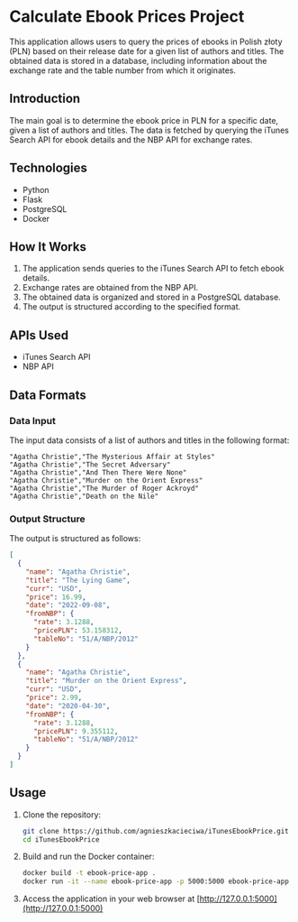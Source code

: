 # Calculate Ebook Prices Project
This application allows users to query the prices of ebooks in Polish złoty (PLN) based on their release date for a given list of authors and titles. The obtained data is stored in a database, including information about the exchange rate and the table number from which it originates.

## Introduction
The main goal is to determine the ebook price in PLN for a specific date, given a list of authors and titles. The data is fetched by querying the iTunes Search API for ebook details and the NBP API for exchange rates.

## Technologies
- Python
- Flask
- PostgreSQL
- Docker

## How It Works
1. The application sends queries to the iTunes Search API to fetch ebook details.
2. Exchange rates are obtained from the NBP API.
3. The obtained data is organized and stored in a PostgreSQL database.
4. The output is structured according to the specified format.

## APIs Used
- iTunes Search API
- NBP API

## Data Formats 

### Data Input
The input data consists of a list of authors and titles in the following format:
```arduino
"Agatha Christie","The Mysterious Affair at Styles"
"Agatha Christie","The Secret Adversary"
"Agatha Christie","And Then There Were None"
"Agatha Christie","Murder on the Orient Express"
"Agatha Christie","The Murder of Roger Ackroyd"
"Agatha Christie","Death on the Nile"
```
### Output Structure
The output is structured as follows:
```json
[
  {
    "name": "Agatha Christie",
    "title": "The Lying Game",
    "curr": "USD",
    "price": 16.99,
    "date": "2022-09-08",
    "fromNBP": {
      "rate": 3.1288,
      "pricePLN": 53.158312,
      "tableNo": "51/A/NBP/2012"
    }
  },
  {
    "name": "Agatha Christie",
    "title": "Murder on the Orient Express",
    "curr": "USD",
    "price": 2.99,
    "date": "2020-04-30",
    "fromNBP": {
      "rate": 3.1288,
      "pricePLN": 9.355112,
      "tableNo": "51/A/NBP/2012"
    }
  }
]
```
## Usage 
1. Clone the repository:
   ```bash
   git clone https://github.com/agnieszkacieciwa/iTunesEbookPrice.git
   cd iTunesEbookPrice
   ```
2. Build and run the Docker container:
   ```bash
   docker build -t ebook-price-app .
   docker run -it --name ebook-price-app -p 5000:5000 ebook-price-app
   ```
3. Access the application in your web browser at [http://127.0.0.1:5000](http://127.0.0.1:5000)

